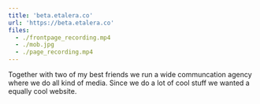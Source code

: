 ```yaml
---
title: 'beta.etalera.co'
url: 'https://beta.etalera.co'
files:
  - ./frontpage_recording.mp4
  - ./mob.jpg
  - ./page_recording.mp4
---
```


Together with two of my best friends we run a wide communcation agency where we do all kind of media. Since we do a lot of cool stuff we wanted a equally cool website.
